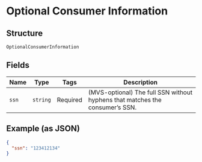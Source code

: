 
# Optional Consumer Information

## Structure

`OptionalConsumerInformation`

## Fields

| Name | Type | Tags | Description |
|  --- | --- | --- | --- |
| `ssn` | `string` | Required | (MVS-optional) The full SSN without hyphens that matches the consumer’s SSN. |

## Example (as JSON)

```json
{
  "ssn": "123412134"
}
```

